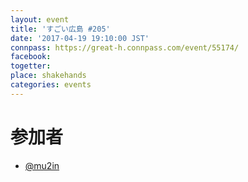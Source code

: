 ```yaml
---
layout: event
title: 'すごい広島 #205'
date: '2017-04-19 19:10:00 JST'
connpass: https://great-h.connpass.com/event/55174/
facebook: 
togetter: 
place: shakehands
categories: events
---
```


# 参加者
* [@mu2in](https://twitter.com/mu2in)
